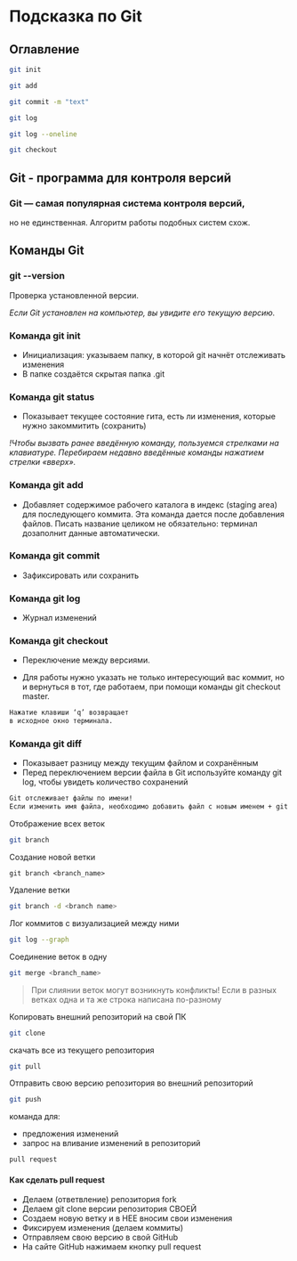# Подсказка по Git
## Оглавление

```sh
git init
```
```sh
git add
```
```sh
git commit -m "text"
```
```sh
git log
```
```sh
git log --oneline
```
```sh
git checkout
```

## Git - программа для контроля версий 
### Git — самая популярная система контроля версий,
 но не единственная. Алгоритм
работы подобных систем схож.

## Команды Git

### git --version

Проверка установленной версии.

*Если Git установлен на компьютер, вы увидите его текущую версию.*

### Команда git init
* Инициализация: указываем папку, в которой
git начнёт отслеживать изменения
* В папке создаётся скрытая папка .git

### Команда git status
* Показывает текущее состояние гита, есть 
ли изменения, которые нужно закоммитить
(сохранить)

*!Чтобы вызвать ранее введённую команду,
пользуемся стрелками на клавиатуре.
Перебираем недавно введённые команды
нажатием стрелки «вверх».*

### Команда git add
* Добавляет содержимое рабочего каталога
в индекс (staging area) для последующего коммита. Эта команда дается после добавления
файлов. Писать название целиком не обязательно: терминал дозаполнит данные автоматически.

### Команда git commit
* Зафиксировать или сохранить

### Команда git log
* Журнал изменений

### Команда git checkout
* Переключение между версиями.

* Для работы нужно указать не только
интересующий вас коммит, но и вернуться 
в тот, где работаем, при помощи команды 
git checkout master.

```sh
Нажатие клавиши ‘q’ возвращает
в исходное окно терминала.
```
### Команда git diff
* Показывает разницу между текущим файлом
и сохранённым
* Перед переключением версии файла в Git
используйте команду git log, чтобы увидеть
количество сохранений

```sh
Git отслеживает файлы по имени!
Если изменить имя файла, необходимо добавить файл с новым именем + git commit
```
Отображение всех веток
```sh
git branch
```
Создание новой ветки 
```
git branch <branch_name>
```
Удаление ветки 
```sh
git branch -d <branch name>
```
Лог коммитов с визуализацией между ними
```sh
git log --graph
```

Соединение веток в одну
```sh
git merge <branch_name>
```
>При слиянии веток могут возникнуть конфликты!
Если в разных ветках одна и та же строка написана по-разному

Копировать внешний репозиторий на свой ПК
```sh
git clone
```
скачать все из текущего репозитория
```sh
git pull
```
Отправить свою версию репозитория во
внешний репозиторий
```sh
git push
```
команда для:
* предложения изменений
* запрос на вливание изменений в репозиторий
```sh
pull request
```
#### Как сделать pull request

* Делаем   (ответвление) репозитория fork
* Делаем git clone   версии репозитория СВОЕЙ
* Создаем новую ветку и в НЕЕ вносим свои изменения
* Фиксируем изменения (делаем коммиты)
* Отправляем свою версию в свой GitHub
* На сайте GitHub нажимаем кнопку pull request
